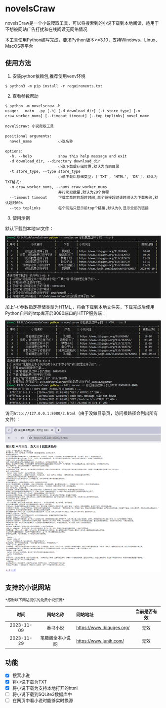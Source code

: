 # novelsCraw
novelsCraw是一个小说爬取工具，可以将搜索到的小说下载到本地阅读，适用于不想被网站广告打扰和在线阅读无网络情况

本工具使用Python编写完成，要求Python版本>=3.10，支持Windows、Linux、MacOS等平台

## 使用方法
1. 安装python依赖包,推荐使用venv环境
```
$ python3 -m pip install -r requirements.txt 
```

2. 查看参数帮助
```
$ python -m novelscraw -h
usage: __main__.py [-h] [-d download_dir] [-t store_type] [-n craw_worker_nums] [--timeout timeout] [--top toplinks] novel_name

novelScraw: 小说爬取工具

positional arguments:
  novel_name            小说名称

options:
  -h, --help            show this help message and exit
  -d download_dir, --directory download_dir
                        小说下载后存储位置,默认为当前目录
  -t store_type, --type store_type
                        小说下载后存储类型: ['TXT', 'HTML', 'DB'], 默认为TXT格式:
  -n craw_worker_nums, --nums craw_worker_nums
                        并行爬取数量,默认为20个协程
  --timeout timeout     下载文章时的超时时间,单个链接超过该时间认为下载失败,默认超时60s
  --top toplinks        每个网站只显示前top个链接,默认为0,显示全部的链接
```

3. 使用示例

默认下载到本地txt文件：  

![默认参数使用示例图](static/useage.png)

加上'-t'参数指定存储类型为HTML,，将会下载到本地文件夹，下载完成后使用Python自带的http库开启8080端口的HTTP服务端：

![下载到本地html文件夹](static/usage_html.png)

访问`http://127.0.0.1:8080/2.html`（由于没做目录页，访问根路径会列出所有文件）：

![小说示例](static/html.png)

## 支持的小说网站
`*感谢以下网站提供的免费小说资源*`

| 时间 | 网站名称 | 网站地址 | 当前是否有效 |
|:----:|:-------:|:---------|:-----------:|
| 2023-11-09 | 香书小说 | https://www.ibiquges.org/ | 无效 |
| 2023-11-29 | 笔趣阁全本小说网 | https://www.junjh.com/| 无效 |



## 功能
- [x] 搜索小说
- [x] 将小说下载为TXT
- [X] 将小说下载为支持本地打开的html
- [ ] 将小说下载到SQLite3数据库中
- [ ] 在网页中看小说时能够实时换源
